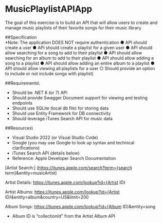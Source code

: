 # MusicPlaylistAPIApp
The goal of this exercise is to build an API that will allow users to create and manage music playlists of their favorite songs for their music library

##Specification\
*Note: The application DOES NOT require authentication
● API should create a user
● API should create a playlist for a given user
● API should allow searching for a song to add to their playlist
● API should allow searching for an album to add to their playlist
● API should allow adding a song to a playlist
● API should allow adding an entire album to a playlist
● API should allow viewing all playlists for a user
○ Should provide an option to include or not include songs with playlist)

##Requirements\
- Should be .NET 6 (or 7) API
- Should provide Swagger Document support for viewing and testing endpoints
- Should use SQLite (local db file) for storing data
- Should use Entity Framework for DB connectivity
- Should leverage iTunes Search API for music data

##Resources\
- Visual Studio 2022 (or Visual Studio Code)
- Google (you may use Google to look up syntax and technical clarifications)
- iTunes Search API (details below)
- Reference: Apple Developer Search Documentation

[Artist Search:] (https://itunes.apple.com/search?term={search term}&entity=musicArtist)

Artist Details: https://itunes.apple.com/lookup?id={Artist ID}

Artist Albums: https://itunes.apple.com/lookup?id={Artist
ID}&entity=album&country=US&limit=200

Album Songs: https://itunes.apple.com/lookup?id={Album ID}&entity=song
* Album ID is “collectionId” from the Artist Album API

